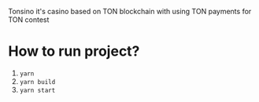 Tonsino it's casino based on TON blockchain with using TON payments for TON contest

# How to run project?
1. `yarn`
2. `yarn build`
3. `yarn start`    